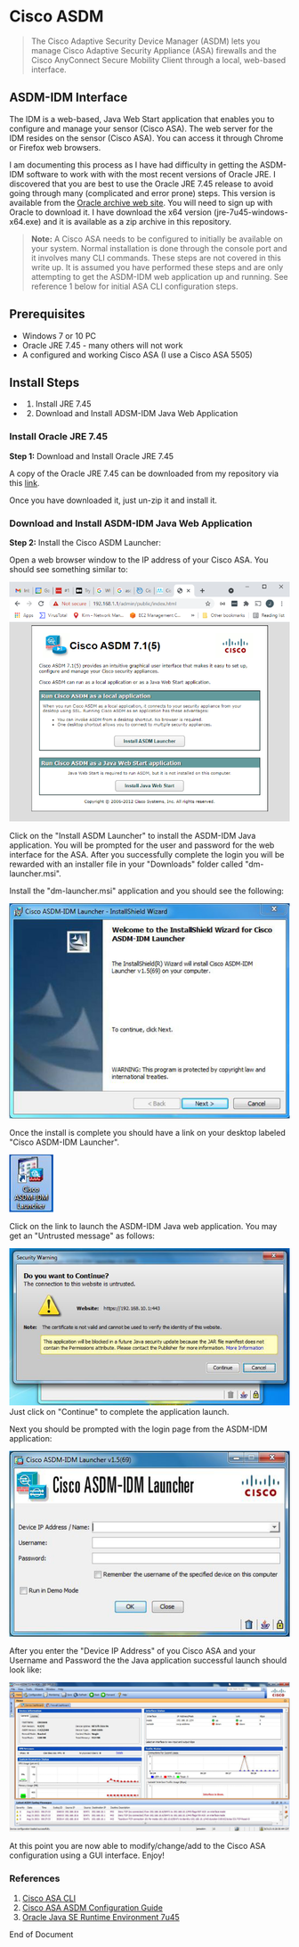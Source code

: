 # Cisco ASDM

> The Cisco Adaptive Security Device Manager (ASDM) lets you manage Cisco Adaptive Security Appliance (ASA) firewalls and the Cisco AnyConnect Secure Mobility Client through a local, web-based interface.

## ASDM-IDM Interface
The IDM is a web-based, Java Web Start application that enables you to configure and manage your sensor (Cisco ASA). The web server for the IDM resides on the sensor (Cisco ASA). You can access it through Chrome or Firefox web browsers.

I am documenting this process as I have had difficulty in getting the ASDM-IDM software to work with with the most recent versions of Oracle JRE. I discovered that you are best to use the Oracle JRE 7.45 release to avoid going through many (complicated and error prone) steps. This version is available from the [Oracle archive web site](https://www.oracle.com/java/technologies/javase/javase7-archive-downloads.html). You will need to sign up with Oracle to download it. I have download the x64 version (jre-7u45-windows-x64.exe) and it is available as a zip archive in this repository.

> **Note:** A Cisco ASA needs to be configured to initially be available on your system. Normal installation is done through the console port and it involves many CLI commands. These steps are not covered in this write up. It is assumed you have performed these steps and are only attempting to get the ASDM-IDM web application up and running. See reference 1 below for initial ASA CLI configuration steps.

## Prerequisites
- Windows 7 or 10 PC
- Oracle JRE 7.45 - many others will not work
- A configured and working Cisco ASA (I use a Cisco ASA 5505)

## Install Steps
- 1. Install JRE 7.45
- 2. Download and Install ADSM-IDM Java Web Application

### Install Oracle JRE 7.45
**Step 1:** Download and Install Oracle JRE 7.45

A copy of the Oracle JRE 7.45 can be downloaded from my repository via this [link](https://github.com/jjkirn/ASDM/blob/main/jre-7u45-windows-x64.zip).

Once you have downloaded it, just un-zip it and install it.

### Download and Install ASDM-IDM Java Web Application
**Step 2:** Install the Cisco ASDM Launcher:

Open a web browser window to the IP address of your Cisco ASA. You should see something similar to:

![asdm](images/asdm.png)

Click on the "Install ASDM Launcher" to install the ASDM-IDM Java application. You will be prompted for the user and password for the web interface for the ASA. After you successfully complete the login you will be rewarded with an installer file in your "Downloads" folder called "dm-launcher.msi". 

Install the "dm-launcher.msi" application and you should see the following:

![asdm](images/idm1.png)

Once the install is complete you should have a link on your desktop labeled "Cisco ASDM-IDM Launcher".

![asdm](images/link.png)

Click on the link to launch the ASDM-IDM Java web application. You may get an "Untrusted message" as follows:

![asdm](images/untrusted.png)
Just click on "Continue" to complete the application launch.

Next you should be prompted with the login page from the ASDM-IDM application:

![asdm](images/idm2.png)

After you enter the "Device IP Address" of you Cisco ASA and your Username and Password the
the Java application successful launch should look like:

![asdm](images/idm3.png)

At this point you are now able to modify/change/add to the Cisco ASA configuration using a GUI interface. Enjoy!

### References
1. [Cisco ASA CLI](https://www.cisco.com/c/en/us/td/docs/security/asa/asa910/configuration/general/asa-910-general-config/ref-cli.html)
2. [Cisco ASA ASDM Configuration Guide](https://www.cisco.com/c/en/us/td/docs/security/asa/asa96/asdm76/general/asdm-76-general-config/intro-start.html)
3. [Oracle Java SE Runtime Environment 7u45](https://www.oracle.com/java/technologies/javase/javase7-archive-downloads.html)

End of Document

